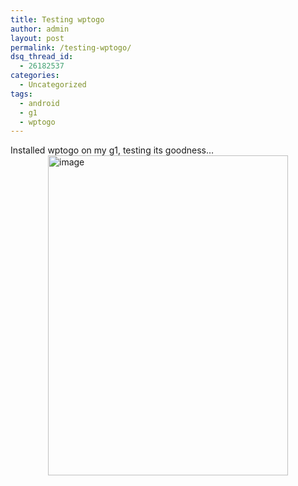 ```yaml
---
title: Testing wptogo
author: admin
layout: post
permalink: /testing-wptogo/
dsq_thread_id:
  - 26182537
categories:
  - Uncategorized
tags:
  - android
  - g1
  - wptogo
---
```

Installed wptogo on my g1, testing its goodness&#8230;  
<a alt="image" href="http://blog.lotas-smartman.net/wp-content/uploads/2009/07/wpid-2009-07-06-21.16.19.jpg"><img style="display:block;margin-right:auto;margin-left:auto;" alt="image" height="512" width="384" src="http://blog.lotas-smartman.net/wp-content/uploads/2009/07/wpid-1246911380356.jpg" /></a>